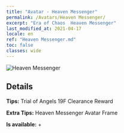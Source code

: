 ```yaml
---
title: "Avatar - Heaven Messenger"
permalink: /Avatars/Heaven Messenger/
excerpt: "Era of Chaos  Heaven Messenger"
last_modified_at: 2021-04-17
locale: en
ref: "Heaven Messenger.md"
toc: false
classes: wide
---
```

 ![Heaven Messenger](/images/a/avatarFrame_43.png)

## Details

 **Tips:** Trial of Angels 19F Clearance Reward 

 **Extra Tips:** Heaven Messenger Avatar Frame 

 **Is available:**  + 

